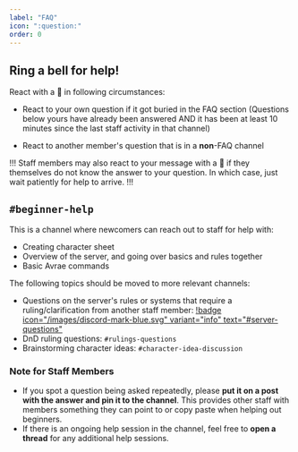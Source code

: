 ```yaml
---
label: "FAQ"
icon: ":question:"
order: 0
---
```


## Ring a bell for help!

React with a 🔔 in following circumstances:

- React to your own question if it got buried in the FAQ section
(Questions below yours have already been answered AND it has been at least 10 minutes since the last staff activity in that channel)

- React to another member's question that is in a **non**-FAQ channel

!!!
Staff members may also react to your message with a 🔔 if they themselves do not know the answer to your question. In which case, just wait patiently for help to arrive.
!!!

## `#beginner-help`

This is a channel where newcomers can reach out to staff for help with:
- Creating character sheet
- Overview of the server, and going over basics and rules together
- Basic Avrae commands

The following topics should be moved to more relevant channels:
- Questions on the server's rules or systems that require a ruling/clarification from another staff member: [!badge icon="/images/discord-mark-blue.svg" variant="info" text="#server-questions"](https://discord.com/channels/512870694883950598/546725434608451584) 
- DnD ruling questions: `#rulings-questions` 
- Brainstorming character ideas: `#character-idea-discussion` 

### Note for Staff Members

- If you spot a question being asked repeatedly, please **put it on a post with the answer and pin it to the channel**. This provides other staff with members something they can point to or copy paste when helping out beginners.
- If there is an ongoing help session in the channel, feel free to **open a thread** for any additional help sessions.
